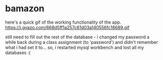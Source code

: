 # bamazon
here's a quick gif of the working functionality of the app.
https://i.gyazo.com/668d5ff1a257c61d03a140556fc18689.gif

still need to fill out the rest of the database - i changed my password a while back during a class assignment (to 'password') and didn't remember what i had set it to... so, i restarted mysql workbench and lost all my databases :(

